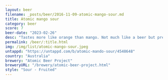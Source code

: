 ```yaml
---
layout: beer
filename: _posts/beer/2016-11-09-atomic-mango-sour.md
title: Atomic mango sour
category: beer
score: 7
beer-date: "2023-02-26"
desc: "Tastes more like orange than mango. Not much like a beer but pretty tasty. Good for a summers day"
permalink: /beer/:title.html
img: /img/list/atomic-mango-sour.jpeg
untappd: "https://untappd.com/b/atomic-mando-sour/4548648"
country: "Australia"
brewery: "Atomic Beer Project"
breweryURL: "/brewery/atomic-beer-project.html"
style: "Sour - Fruited"
---
```

